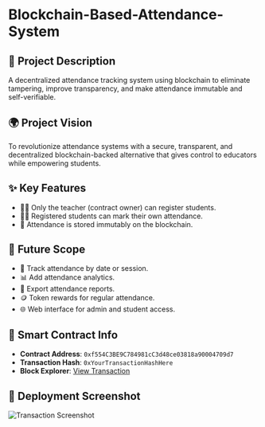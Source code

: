 # Blockchain-Based-Attendance-System

## 📄 Project Description
A decentralized attendance tracking system using blockchain to eliminate tampering, improve transparency, and make attendance immutable and self-verifiable.

## 🌍 Project Vision
To revolutionize attendance systems with a secure, transparent, and decentralized blockchain-backed alternative that gives control to educators while empowering students.

## ✨ Key Features
- 👨‍🏫 Only the teacher (contract owner) can register students.
- 🧑‍🎓 Registered students can mark their own attendance.
- 🔐 Attendance is stored immutably on the blockchain.

## 🔮 Future Scope
- 📆 Track attendance by date or session.
- 📊 Add attendance analytics.
- 🧾 Export attendance reports.
- 🪙 Token rewards for regular attendance.
- 🌐 Web interface for admin and student access.

## 🔗 Smart Contract Info

- **Contract Address**: `0xf554C3BE9C784981cC3d48ce03818a90004709d7`
- **Transaction Hash**: `0xYourTransactionHashHere`
- **Block Explorer**: [View Transaction](https://sepolia.etherscan.io/tx/0xYourTransactionHashHere)

## 📸 Deployment Screenshot

![Transaction Screenshot](./Contracts/deployment_screenshot.png)
